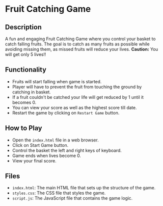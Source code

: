 # Fruit Catching Game

## Description
A fun and engaging Fruit Catching Game where you control your basket to catch falling fruits. The goal is to catch as many fruits as possible while avoiding missing them, as missed fruits will reduce your lives. **Caution:** You will get only 5 lives!!

## Functionality
- Fruits will start falling when game is started.
- Player will have to prevent the fruit from touching the ground by catching in basket.
- If a fruit couldn't be catched your life will get reduced by 1 until it becomes 0.
- You can view your score as well as the highest score till date.
- Restart the game by clicking on `Restart Game` button.

## How to Play
- Open the `index.html` file in a web browser.
- Click on Start Game button.
- Control the basket the left and right keys of keyboard.
- Game ends when lives become 0.
- View your final score.

## Files
- `index.html`: The main HTML file that sets up the structure of the game.
- `styles.css`: The CSS file that styles the game.
- `script.js`: The JavaScript file that contains the game logic.
